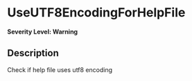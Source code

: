 # UseUTF8EncodingForHelpFile

**Severity Level: Warning**

## Description

Check if help file uses utf8 encoding